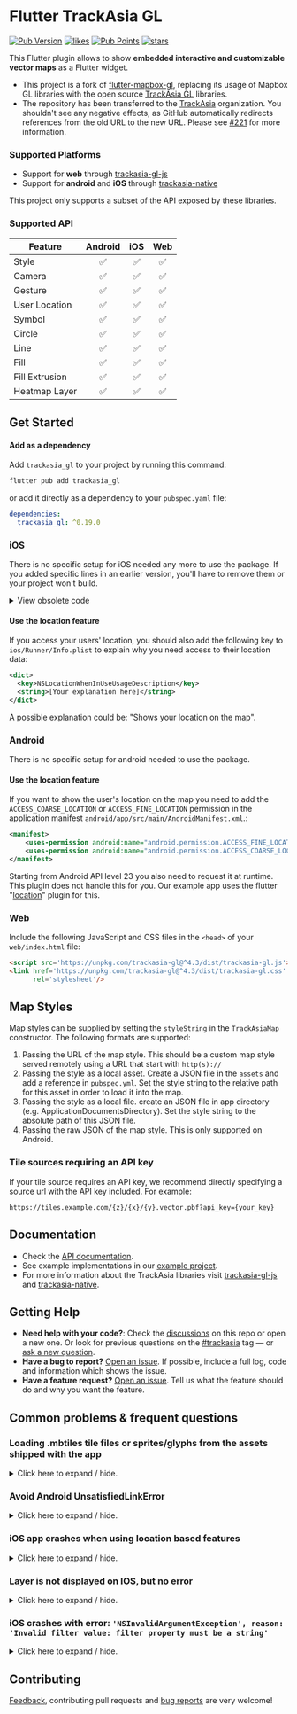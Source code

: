 # Flutter TrackAsia GL

[![Pub Version](https://img.shields.io/pub/v/trackasia_gl)](https://pub.dev/packages/trackasia_gl)
[![likes](https://img.shields.io/pub/likes/trackasia_gl?logo=flutter)](https://pub.dev/packages/trackasia_gl)
[![Pub Points](https://img.shields.io/pub/points/trackasia_gl)](https://pub.dev/packages/trackasia_gl/score)
[![stars](https://badgen.net/github/stars/trackasia/flutter-trackasia-gl?label=stars&color=green&icon=github)](https://github.com/josxha/flutter-trackasia-gl/stargazers)

This Flutter plugin allows to show **embedded interactive and customizable
vector maps** as a Flutter widget.

- This project is a fork
  of [flutter-mapbox-gl](https://github.com/tobrun/flutter-mapbox-gl),
  replacing its usage of Mapbox GL libraries with the open
  source [TrackAsia GL](https://github.com/trackasia) libraries.
- The repository has been transferred to
  the [TrackAsia](https://github.com/trackasia)
  organization. You shouldn't see any negative effects, as GitHub automatically
  redirects references from the old URL to the new URL. Please
  see [#221](https://github.com/trackasia/flutter-trackasia-gl/issues/221) for
  more information.

### Supported Platforms

- Support for **web** through [trackasia-gl-js](https://github.com/trackasia/trackasia-gl-js)
- Support for **android** and **iOS** through [trackasia-native](https://github.com/trackasia/trackasia-native)

This project only supports a subset of the API exposed by these libraries.

### Supported API

| Feature        | Android | iOS | Web |
|----------------|:-------:|:---:|:---:|
| Style          |    ✅    |  ✅  |  ✅  |
| Camera         |    ✅    |  ✅  |  ✅  |
| Gesture        |    ✅    |  ✅  |  ✅  |
| User Location  |    ✅    |  ✅  |  ✅  |
| Symbol         |    ✅    |  ✅  |  ✅  |
| Circle         |    ✅    |  ✅  |  ✅  |
| Line           |    ✅    |  ✅  |  ✅  |
| Fill           |    ✅    |  ✅  |  ✅  |
| Fill Extrusion |    ✅    |  ✅  |  ✅  |
| Heatmap Layer  |    ✅    |  ✅  |  ✅  |

## Get Started

#### Add as a dependency

Add `trackasia_gl` to your project by running this command:

```bash
flutter pub add trackasia_gl
```

or add it directly as a dependency to your `pubspec.yaml` file:

```yaml
dependencies:
  trackasia_gl: ^0.19.0
```

### iOS

There is no specific setup for iOS needed any more to use the package.
If you added specific lines in an earlier version, you'll have to remove them
or your project won't build.

<details>
<summary>View obsolete code</summary>

```ruby
source 'https://cdn.cocoapods.org/'
source 'https://github.com/m0nac0/flutter-trackasia-podspecs.git'

pod 'TrackAsia'
pod 'TrackAsiaAnnotationExtension'
```

</details>

#### Use the location feature

If you access your users' location, you should also add the following key
to `ios/Runner/Info.plist` to explain why you need access to their location
data:

```xml 
<dict>
  <key>NSLocationWhenInUseUsageDescription</key>
  <string>[Your explanation here]</string>
</dict>
```

A possible explanation could be: "Shows your location on the map".

### Android

There is no specific setup for android needed to use the package.

#### Use the location feature

If you want to show the user's location on the map you need to add
the `ACCESS_COARSE_LOCATION` or `ACCESS_FINE_LOCATION` permission in the
application manifest `android/app/src/main/AndroidManifest.xml`.:

```xml
<manifest>
    <uses-permission android:name="android.permission.ACCESS_FINE_LOCATION"/>
    <uses-permission android:name="android.permission.ACCESS_COARSE_LOCATION"/>
</manifest>
```

Starting from Android API level 23 you also need to request it at runtime. This
plugin does not handle this for you. Our example app uses the
flutter "[location](https://pub.dev/packages/location)" plugin for this.

### Web

Include the following JavaScript and CSS files in the `<head>` of
your `web/index.html` file:

```html
<script src='https://unpkg.com/trackasia-gl@^4.3/dist/trackasia-gl.js'></script>
<link href='https://unpkg.com/trackasia-gl@^4.3/dist/trackasia-gl.css'
      rel='stylesheet'/>
```

## Map Styles

Map styles can be supplied by setting the `styleString` in the `TrackAsiaMap`
constructor. The following formats are supported:

1. Passing the URL of the map style. This should be a custom map style served
   remotely using a URL that start with `http(s)://`
2. Passing the style as a local asset. Create a JSON file in the `assets` and
   add a reference in `pubspec.yml`. Set the style string to the relative path
   for this asset in order to load it into the map.
3. Passing the style as a local file. create an JSON file in app directory (e.g.
   ApplicationDocumentsDirectory). Set the style string to the absolute path of
   this JSON file.
4. Passing the raw JSON of the map style. This is only supported on Android.

### Tile sources requiring an API key

If your tile source requires an API key, we recommend directly specifying a
source url with the API key included.
For example:

```console
https://tiles.example.com/{z}/{x}/{y}.vector.pbf?api_key={your_key}
```

## Documentation

- Check
  the [API documentation](https://pub.dev/documentation/trackasia_gl/latest/).
- See example implementations in
  our [example project](https://github.com/trackasia/flutter-trackasia-gl/tree/main/example).
- For more information about the TrackAsia libraries
  visit [trackasia-gl-js](https://github.com/trackasia/trackasia-gl-js)
  and [trackasia-native](https://github.com/trackasia/trackasia-native).

## Getting Help

- **Need help with your code?**: Check
  the [discussions](https://github.com/trackasia/flutter-trackasia-gl/discussions)
  on this repo or open a new one.
  Or look for previous questions on
  the [#trackasia](https://stackoverflow.com/questions/tagged/trackasia) tag —
  or [ask a new question](https://stackoverflow.com/questions/tagged/trackasia).
- **Have a bug to report?**
  [Open an issue](https://github.com/trackasia/flutter-trackasia-gl/issues/new).
  If possible, include a full log, code and information which shows the issue.
- **Have a feature request?**
  [Open an issue](https://github.com/trackasia/flutter-trackasia-gl/issues/new).
  Tell us what the feature should do and why you want the feature.

## Common problems & frequent questions

### Loading .mbtiles tile files or sprites/glyphs from the assets shipped with the app

<details>
  <summary>Click here to expand / hide.</summary>

One approach that has been used successfully to do that is to copy the files
from the app's assets directory to another directory, e.g. the app's cache
directory, and then reference that location.
See e.g. issues https://github.com/trackasia/flutter-trackasia-gl/issues/338
and https://github.com/trackasia/flutter-trackasia-gl/issues/318

---
</details>

### Avoid Android UnsatisfiedLinkError

<details>
  <summary>Click here to expand / hide.</summary>

Update buildTypes in `android\app\build.gradle`

```gradle
buildTypes {
    release {
        // other configs
        ndk {
            abiFilters 'armeabi-v7a','arm64-v8a','x86_64', 'x86'
        }
    }
}
```

---
</details>

### iOS app crashes when using location based features

<details>
  <summary>Click here to expand / hide.</summary>

Please include the `NSLocationWhenInUseUsageDescription` as
described [here](#location-features)

---
</details>

### Layer is not displayed on IOS, but no error

<details>
  <summary>Click here to expand / hide.</summary>

Have a look in your `LayerProperties` object, if you supply a `lineColor`
argument, (or any color argument) the issue might come from here.
Android supports the following format : `'rgba(192, 192, 255, 1.0)'`, but on
iOS, this doesn't work!

You have to have the color in the following format : `#C0C0FF`

---
</details>

### iOS crashes with error: `'NSInvalidArgumentException', reason: 'Invalid filter value: filter property must be a string'`

<details>
  <summary>Click here to expand / hide.</summary>

Check if one of your expression is : `["!has", "value"]`. Android support this
format, but iOS does not.
You can replace your expression with :   `["!",["has", "value"] ]` which works
both in Android and iOS.

Note : iOS will display the
error : `NSPredicate: Use of 'mgl_does:have:' as an NSExpression function is forbidden`,
but it seems like the expression still works well.

---
</details>

## Contributing

[Feedback](https://github.com/trackasia/flutter-trackasia-gl/issues),
contributing pull requests
and [bug reports](https://github.com/trackasia/flutter-trackasia-gl/issues) are
very welcome!
